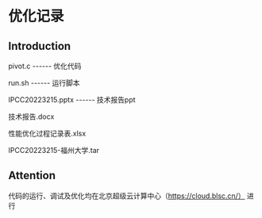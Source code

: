 # 优化记录
## Introduction

pivot.c ------  优化代码 

run.sh ------ 运行脚本

IPCC20223215.pptx ------ 技术报告ppt

技术报告.docx

性能优化过程记录表.xlsx

IPCC20223215-福州大学.tar

## Attention

代码的运行、调试及优化均在北京超级云计算中心（https://cloud.blsc.cn/） 进行
